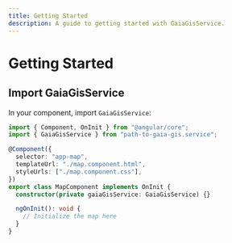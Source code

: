 ```yaml
---
title: Getting Started
description: A guide to getting started with GaiaGisService.
---
```


# Getting Started

## Import GaiaGisService

In your component, import `GaiaGisService`:

```typescript
import { Component, OnInit } from "@angular/core";
import { GaiaGisService } from "path-to-gaia-gis.service";

@Component({
  selector: "app-map",
  templateUrl: "./map.component.html",
  styleUrls: ["./map.component.css"],
})
export class MapComponent implements OnInit {
  constructor(private gaiaGisService: GaiaGisService) {}

  ngOnInit(): void {
    // Initialize the map here
  }
}
```
